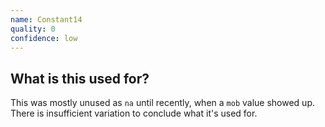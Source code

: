 ```yaml
---
name: Constant14
quality: 0
confidence: low
---
```


## What is this used for?

This was mostly unused as `na` until recently, when a `mob` value showed up.
There is insufficient variation to conclude what it's used for.
